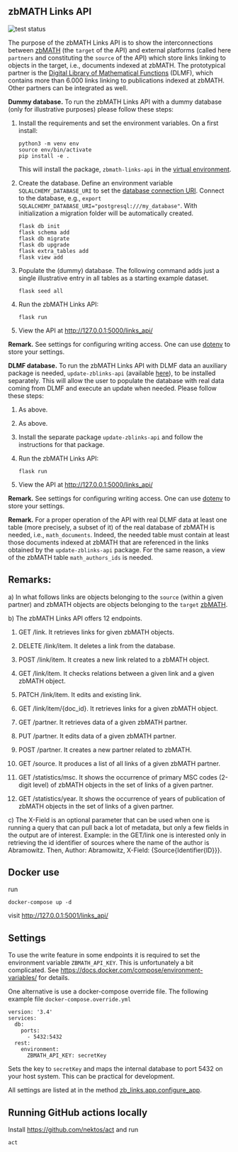 ## zbMATH Links API
![test status](https://github.com/zbmathopen/linksApi/actions/workflows/pytest.yml/badge.svg)

The purpose of the zbMATH Links API is to show the interconnections between [zbMATH](https://zbmath.org/) (the `target` of the API) and external platforms (called here `partners` and constituting the `source` of the API) which store links linking to objects in the target, i.e., documents indexed at zbMATH. 
The prototypical partner is the [Digital Library of Mathematical Functions](https://dlmf.nist.gov/) (DLMF), which contains more than 6.000 links linking to publications indexed at zbMATH. 
Other partners can be integrated as well.

   **Dummy database.**  To run the zbMATH Links API with a dummy database (only for illustrative purposes) please follow these steps:

1) Install the requirements and set the environment variables.
On a first install:

    ```
    python3 -m venv env
    source env/bin/activate
    pip install -e .
    ```

    This will install the package, `zbmath-links-api` in the [virtual environment](https://docs.python.org/3/tutorial/venv.html).


2) Create the database.
Define an environment variable `SQLALCHEMY_DATABASE_URI` to set the [database connection URI](https://flask-sqlalchemy.palletsprojects.com/en/2.x/config/?highlight=sqlalchemy_database_uri#connection-uri-format). Connect
to the database, e.g., `export SQLALCHEMY_DATABASE_URI="postgresql:///my_database"`.
With initialization a migration folder will be automatically created.
   
   ```
   flask db init
   flask schema add
   flask db migrate
   flask db upgrade
   flask extra_tables add
   flask view add
   ```


3) Populate the (dummy) database. 
The following command adds just a single illustrative entry in all tables as a starting example dataset.
   
   ```
   flask seed all
   ```

4) Run the zbMATH Links API:

   ```
   flask run
   ```

5) View the API at http://127.0.0.1:5000/links_api/

**Remark.** See settings for configuring writing access. 
One can use [dotenv](https://pypi.org/project/python-dotenv/) to store your settings.
   

**DLMF database.**  To run the zbMATH Links API with DLMF data an auxiliary package is needed, `update-zblinks-api` (available [here](https://github.com/zbMATHOpen/Update_Links)), to be installed separately. 
This will allow the user to populate the database with real data coming from DLMF and execute an update when needed. 
Please follow these steps:

1) As above.

2) As above.
   
3) Install the separate package `update-zblinks-api` and follow the instructions for that package.

4) Run the zbMATH Links API:

   ```
   flask run
   ```

5) View the API at http://127.0.0.1:5000/links_api/

**Remark.** See settings for configuring writing access. 
One can use [dotenv](https://pypi.org/project/python-dotenv/) to store your settings.
 
**Remark.**   For a proper operation of the API with real DLMF data at least one table (more precisely, a subset of it) of the real database of zbMATH is needed, i.e., `math_documents`. 
Indeed, the needed table must contain at least those documents indexed at zbMATH that are referenced in the links obtained by the `update-zblinks-api` package. For the same reason, a view of the zbMATH table `math_authors_ids` is needed.

## Remarks:

a) In what follows links are objects belonging to the `source` (within a given partner) and zbMATH objects are objects belonging to the `target` [zbMATH](https://zbmath.org/).

b) The zbMATH Links API offers 12 endpoints.

1. GET /link. It retrieves links for given zbMATH objects.

2. DELETE /link/item. It deletes a link from the database.

3. POST /link/item. It creates a new link related to a zbMATH object.

4. GET /link/item. It checks relations between a given link and a given zbMATH object.

5. PATCH /link/item. It edits and existing link.

6. GET /link/item/{doc_id}. It retrieves links for a given zbMATH object.

7. GET /partner. It retrieves data of a given zbMATH partner.

8. PUT /partner. It edits data of a given zbMATH partner.

9. POST /partner. It creates a new partner related to zbMATH.

10. GET /source. It produces a list of all links of a given zbMATH partner.

11. GET /statistics/msc. It shows the occurrence of primary MSC codes (2-digit level) of zbMATH objects in the set of links of a given partner.

12. GET /statistics/year. It shows the occurrence of years of publication of zbMATH objects in the set of links of a given partner.

c) The X-Field is an optional parameter that can be used when one is running a query that can pull back a lot of metadata, but only a few fields in the output are of interest. Example: in the GET/link one is interested only in retrieving the id identifier of sources where the name of the author is Abramowitz.
Then, Author: Abramowitz, X-Field: {Source{Identifier{ID}}}.

## Docker use

run
```
docker-compose up -d
```
visit http://127.0.0.1:5001/links_api/

## Settings

To use the write feature in some endpoints it is required to set the environment variable
`ZBMATH_API_KEY`.
This is unfortunately a bit complicated.
See
https://docs.docker.com/compose/environment-variables/
for details.

One alternative is use a docker-compose override file.
The following example file `docker-compose.override.yml`
```
version: '3.4'
services:
  db:
    ports:
      - 5432:5432
  rest:
    environment:
      ZBMATH_API_KEY: secretKey
```
Sets the key to `secretKey` and maps the internal database to port 5432 on your host system.
This can be practical for development.

All settings are listed at in the method [zb_links.app.configure_app](src/zb_links/app.py).
## Running GitHub actions locally
Install https://github.com/nektos/act and run
```
act
```